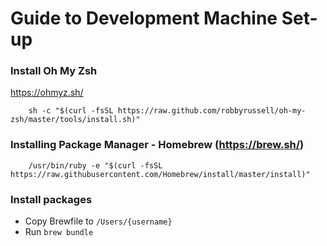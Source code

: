 # Guide to Development Machine Set-up

### Install Oh My Zsh
https://ohmyz.sh/

```
    sh -c "$(curl -fsSL https://raw.github.com/robbyrussell/oh-my-zsh/master/tools/install.sh)"
```


### Installing Package Manager - Homebrew (https://brew.sh/)
```
    /usr/bin/ruby -e "$(curl -fsSL https://raw.githubusercontent.com/Homebrew/install/master/install)"
```


### Install packages
- Copy Brewfile to `/Users/{username}`
- Run `brew bundle`
